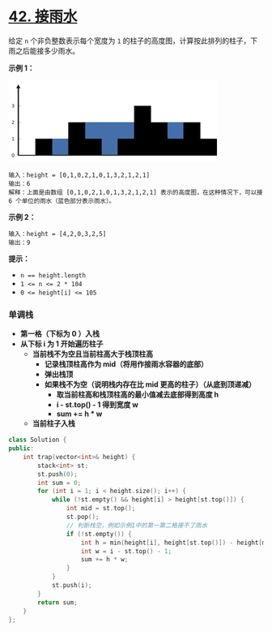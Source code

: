 # [42. 接雨水](https://leetcode-cn.com/problems/trapping-rain-water/)

给定 `n` 个非负整数表示每个宽度为 `1` 的柱子的高度图，计算按此排列的柱子，下雨之后能接多少雨水。

**示例 1：**

![img](../../Images/Untitled.assets/rainwatertrap.png)

```
输入：height = [0,1,0,2,1,0,1,3,2,1,2,1]
输出：6
解释：上面是由数组 [0,1,0,2,1,0,1,3,2,1,2,1] 表示的高度图，在这种情况下，可以接 6 个单位的雨水（蓝色部分表示雨水）。 
```

**示例 2：**

```
输入：height = [4,2,0,3,2,5]
输出：9
```

**提示：**

- `n == height.length`
- `1 <= n <= 2 * 104`
- `0 <= height[i] <= 105`

### 单调栈

- **第一格（下标为 0 ）入栈**
- **从下标 i 为 1 开始遍历柱子**
  - **当前栈不为空且当前柱高大于栈顶柱高**
    - **记录栈顶柱高作为 mid（将用作接雨水容器的底部）**
    - **弹出栈顶**
    - **如果栈不为空（说明栈内存在比 mid 更高的柱子）（从底到顶递减）**
      - **取当前柱高和栈顶柱高的最小值减去底部得到高度 h**
      - **i - st.top() - 1 得到宽度 w**
      - **sum += h * w**
  - **当前柱子入栈**

```c++
class Solution {
public:
    int trap(vector<int>& height) {
        stack<int> st;
        st.push(0);
        int sum = 0;
        for (int i = 1; i < height.size(); i++) {
            while (!st.empty() && height[i] > height[st.top()]) {
                int mid = st.top();
                st.pop();
                // 判断栈空，例如示例1中的第一第二格接不了雨水
                if (!st.empty()) {
                    int h = min(height[i], height[st.top()]) - height[mid];
                    int w = i - st.top() - 1;
                    sum += h * w;
                }
            }
            st.push(i);
        }
        return sum;
    }
};
```

